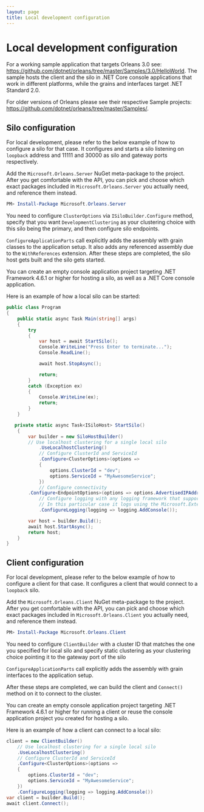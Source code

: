 ```yaml
---
layout: page
title: Local development configuration
---
```


# Local development configuration

For a working sample application that targets Orleans 3.0 see: https://github.com/dotnet/orleans/tree/master/Samples/3.0/HelloWorld. The sample hosts the client and the silo in .NET Core console applications that work in different platforms, while the grains and interfaces target .NET Standard 2.0.

For older versions of Orleans please see their respective Sample projects: https://github.com/dotnet/orleans/tree/master/Samples/.

## Silo configuration

For local development, please refer to the below example of how to configure a silo for that case. It configures and starts a silo listening on `loopback` address and 11111 and 30000 as silo and gateway ports respectively.

Add the `Microsoft.Orleans.Server` NuGet meta-package to the project. After you get comfortable with the API, you can pick and choose which exact packages included in `Microsoft.Orleans.Server` you actually need, and reference them instead.

```PowerShell
PM> Install-Package Microsoft.Orleans.Server
```

You need to configure `ClusterOptions` via `ISiloBuilder.Configure` method, specify that you want `DevelopmentClustering` as your clustering choice with this silo being the primary, and then configure silo endpoints.

`ConfigureApplicationParts` call explicitly adds the assembly with grain classes to the application setup. It also adds any referenced assembly due to the `WithReferences` extension. After these steps are completed, the silo host gets built and the silo gets started.

You can create an empty console application project targeting .NET Framework 4.6.1 or higher for hosting a silo, as well as a .NET Core console application.

Here is an example of how a local silo can be started:

```csharp
public class Program
{
    public static async Task Main(string[] args)
    {
        try
        {
            var host = await StartSilo();
            Console.WriteLine("Press Enter to terminate...");
            Console.ReadLine();

            await host.StopAsync();

            return;
        }
        catch (Exception ex)
        {
            Console.WriteLine(ex);
            return;
        }
    }

   private static async Task<ISiloHost> StartSilo()
    {
        var builder = new SiloHostBuilder()
        // Use localhost clustering for a single local silo
            .UseLocalhostClustering()
            // Configure ClusterId and ServiceId
            .Configure<ClusterOptions>(options =>
            {
                options.ClusterId = "dev";
                options.ServiceId = "MyAwesomeService";
            })
            // Configure connectivity
        .Configure<EndpointOptions>(options => options.AdvertisedIPAddress = IPAddress.Loopback)
            // Configure logging with any logging framework that supports Microsoft.Extensions.Logging.
            // In this particular case it logs using the Microsoft.Extensions.Logging.Console package.
            .ConfigureLogging(logging => logging.AddConsole());

        var host = builder.Build();
        await host.StartAsync();
        return host;
    }
}
```

## Client configuration

For local development, please refer to the below example of how to configure a client for that case. It configures a client that would connect to a `loopback` silo.

Add the `Microsoft.Orleans.Client` NuGet meta-package to the project. After you get comfortable with the API, you can pick and choose which exact packages included in `Microsoft.Orleans.Client` you actually need, and reference them instead.
```PowerShell
PM> Install-Package Microsoft.Orleans.Client
```

You need to configure `ClientBuilder` with a cluster ID that matches the one you specified for local silo and specify static clustering as your clustering choice pointing it to the gateway port of the silo

`ConfigureApplicationParts` call explicitly adds the assembly with grain interfaces to the application setup.

After these steps are completed, we can build the client and `Connect()` method on it to connect to the cluster.

You can create an empty console application project targeting .NET Framework 4.6.1 or higher for running a client or reuse the console application project you created for hosting a silo.

Here is an example of how a client can connect to a local silo:

```csharp
client = new ClientBuilder()
    // Use localhost clustering for a single local silo
    .UseLocalhostClustering()
    // Configure ClusterId and ServiceId
    .Configure<ClusterOptions>(options =>
    {
        options.ClusterId = "dev";
        options.ServiceId = "MyAwesomeService";
    })
    .ConfigureLogging(logging => logging.AddConsole())
var client = builder.Build();
await client.Connect();
```
